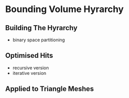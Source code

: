 # Bounding Volume Hyrarchy

## Building The Hyrarchy
- binary space partitioning

## Optimised Hits
- recursive version
- iterative version

## Applied to Triangle Meshes

